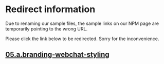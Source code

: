 # Redirect information

Due to renaming our sample files, the sample links on our NPM page are temporarily pointing to the wrong URL. 

Please click the link below to be redirected. Sorry for the inconvenience.

## [05.a.branding-webchat-styling](./../05.a.branding-webchat-styling/)